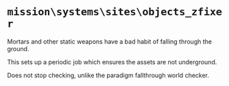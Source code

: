 # `mission\systems\sites\objects_zfixer`

Mortars and other static weapons have a bad habit of falling through the ground.

This sets up a periodic job which ensures the assets are not underground.

Does not stop checking, unlike the paradigm fallthrough world checker.